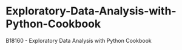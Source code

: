 # Exploratory-Data-Analysis-with-Python-Cookbook
B18160 - Exploratory Data Analysis with Python Cookbook
